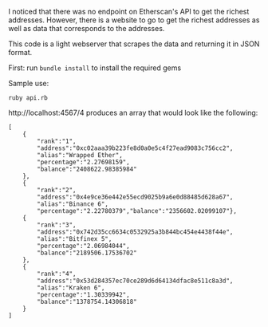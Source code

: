 I noticed that there was no endpoint on Etherscan's API to get the richest addresses.
However, there is a website to go to get the richest addresses as well as data that corresponds to the addresses.

This code is a light webserver that scrapes the data and returning it in JSON format.

First: run `bundle install` to install the required gems

Sample use:

    ruby api.rb

http://localhost:4567/4 produces an array that would look like the following:
    
    [
        {
            "rank":"1",
            "address":"0xc02aaa39b223fe8d0a0e5c4f27ead9083c756cc2",
            "alias":"Wrapped Ether",
            "percentage":"2.27698159",
            "balance":"2408622.98385984"
        },
        {
            "rank":"2",
            "address":"0x4e9ce36e442e55ecd9025b9a6e0d88485d628a67",
            "alias":"Binance 6",
            "percentage":"2.22780379","balance":"2356602.02099107"},
        {
            "rank":"3",
            "address":"0x742d35cc6634c0532925a3b844bc454e4438f44e",
            "alias":"Bitfinex 5",
            "percentage":"2.06984044",
            "balance":"2189506.17536702"
        },
        {
            "rank":"4",
            "address":"0x53d284357ec70ce289d6d64134dfac8e511c8a3d",
            "alias":"Kraken 6",
            "percentage":"1.30339942",
            "balance":"1378754.14306818"
        }
    ]
